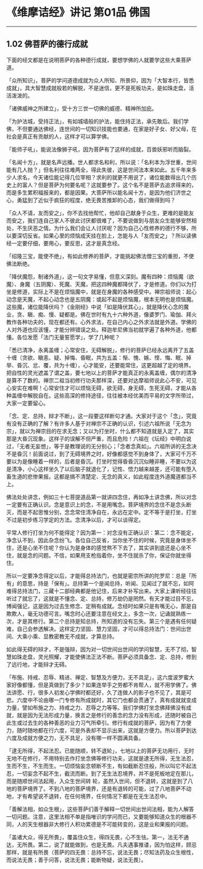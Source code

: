 # 《维摩诘经》讲记 第01品 佛国

------

## 1.02 佛菩萨的德行成就

下面的经文都是在说明菩萨的各种德行成就，要想学佛的人就要学这些大乘菩萨道。

「众所知识」，菩萨的学问道德成就为众人所知、所景仰，因为「大智本行，皆悉成就」，具大智慧成就般若的解脱，不是迷信，更不是死板功夫，是如珠走盘，活活泼泼的。

「诸佛威神之所建立」，受十方三世一切佛的威德、精神所加庇。

「为护法城，受持正法」，有如城墙般的护法，能住持正法，承先敢后。我们学佛，不但要通达佛经，连世间的一切知识技能也要通，在家是好子女、好父母，在社会是真正有贡献的人，这样才可以算学佛。

「能师子吼」，能说法像狮子吼，因为菩萨有了这样的成就，百兽妖邪听而脑裂。

「名闻十方」，就是名声远播。世人都求名和利，所以说：「名利本为浮世重，世间能有几人抛？」但名利往往难两全，得此失彼，这是世间法本来如此。五千年来多少人求名，今天诸位能记得几位宰相？求利的就更不用说了，诸位能数得出几个历史上的富人？但是菩萨为何要名呢？这就要参了。这个名不是菩萨去追求得来的，而是多生累积福报来的，都是因果。大菩萨所以能名闻十方，是因为他们济世之心，勇猛到了近似于疯狂的程度，绝无畏苦推卸的心态，我们做得到吗？

「众人不请，友而安之」，你不去找他帮忙，他却自己献身于众生，更难的是能友而安之，我们连自己家人不彼此讨厌都很难了，不要说做到与朋友众生能够安然相处，不生厌恶之情。为什么我们会让人讨厌呢？因为自己心性修养的德行不够，所以要深切反省。如果心里的烦恼成天挂在脸上，怎能与人「友而安之」？所以读佛经一定要仔细，要用心，要反思，这才是真念经。

「绍隆三宝，能使不绝」，有如此修养的菩萨，才能挑起佛法僧三宝的重担，不使佛法断绝。

「降伏魔怨，制诸外道」，这一句文字易懂，但意义深刻。魔有四种：烦恼魔（欲魔）、身魔（五阴魔）、死魔、天魔，把这四种魔都降伏了，才是修道。你们以为打坐是修道，实际上不是在烦恼魔中，就是在身魔的各种感受中。禅宗祖师说：起心动念是天魔，不起心动念也是五阴魔：或起不起是烦恼魔，根本无明也是烦恼魔。这些魔，诸位能降伏吗？《金刚经》中说「如是降伏其心」，就是降伏心念的魔业，贪、瞋、痴、慢、疑都是。佛在世时有九十六种外道，像婆罗门、瑜伽、拜火教作各种功夫的，现在都还有。心外求法，在自己内心之外求法就是外道。学佛的人对外道也应该懂，才能分辨错误之处。释迦牟尼佛当初就学遍了各种外道，他都懂。各位发愿「法门无量誓愿学」，学了几种呢？

「悉已清净，永离盖缠；心常安住，无碍解脱」，修行的菩萨已经永远离开了五盖十缠（贪欲、瞋恚、疑、掉悔、昏眠，共为五盖：惭、愧、嫉、悭、悔、眠、掉举、昏沉、忿、覆，共为十缠），心才能安，还要能常住，这更超越了定的境界。把自性的灵光遮盖了谓之盖，要七地以上的菩萨才能真正的永离盖缠，偶尔的清净是算不了数的。禅宗二祖当初修行功夫那样深，还要对达摩祖师说此心不安，可见心安实在难啊！心常安住才可以烦恼无碍，欲无碍，身无碍，生死无碍，才能从各种盖缠中解脱自在。这些高深的修持途径，往往被本经优美而平易的文字所带过，大家一定要留心。

「念、定、总持，辩才不断」，这一段要这样断句才通。大家对于这个「念」，究竟有没有正确的了解？有许多人基于对禅宗不正确的认识，引述六祖所说「无念为宗」，就以为禅宗目的在求无念；又以为打坐时，什么都不知道就是入定了，其实那是大昏沉现象。这样子的误解不但严重，而且危险！六祖在《坛经》中明白说过，「无者无妄想」，等于是教理说的无分别心；「念者念真如」。六祖所讲的无念决不是昏沉！前面说过，到了无碍境界之时，好像都感觉不到身体了，大家可千万不要以为是像睡着一样的，后者是昏沉。打坐时觉得昏昏沉沉似睡非睡，不要以为这是清净，小心这样坐久了以后脑子就退化了，记性、悟力越来越差，还可能有堕入畜生道的悲惨果报。这都是搞不清楚定、无念的真义，如此程度连外道魔道都当不上。

佛法处处讲念，例如三十七菩提道品第一就讲四念住，再如净土讲念佛，所以对念一定要有正确认识。念是意识上的念，不是用嘴念。菩萨境界的念住不是念头断灭，而是不起思惟分别，念念常住清净自在，永远在定中。定不等于是打坐，打坐不过是初步练习学定的方法。念清净以后，才可以谈得定。

平常人修行打坐为何不能得定？因为第一：对念没有正确认识：第二：念不能定，净念认不到，因此杂念纷飞。各位自己反省，当你坐不住的时候，究竟是身体坐不住，还是心坐不住呢？你认为是身体的感觉熬不下去了，其实讲到底还是心坐不住，就是念的问题。不信，如果用支枪指着你，坐不住就杀了你，保证你就坐得住。

所以一定要净念得定以后，才能得总持法门，也就是密宗所讲的陀罗尼：总是「所有」的意思，持是「保有」。总持第一个是闻总持，听闻、见闻过了就不忘，如阿难得总持法门，三藏十二部经典都是他记住，后来才补写出来。大家上课听经往往听过了就忘了，这就是不懂念、定、总持，修万劫仍是罔然。有天才能过目不忘，博闻强记，这是因为过去生修念、定稍有成就。念经时如果只是有嘴无心，那是自欺欺人，毫无功德可言。嘴念时心还要注意在经文上，多念一次，记诵就熟练一次，才是其修行。第二个总持是知总持，所知道的没有忘失。第三个是遇有任何疑难，自己会参透解决。这样定力坚固、慧力坚固，才可以得总持法门：世间出世间、大乘小乘、显教密教无不成就，才算总持。

如此得无碍的辩才，不是强辩，因为对一切世间出世间的学问智慧，无不了彻，智慧如珠走盘，灵光照耀，才能使佛法正法不断。菩萨必须具备念、定、总持，修到了远行地，才能辩才无碍。

「布施、持戒、忍辱、精进、禅定、智慧及方便力，无不具足」，这六度波罗蜜大家好像都懂，但是真做到了多少？如果连举手之劳都不肯帮人，就不用学佛了。佛法讲愿、行，很多人初发心学佛时都还好，久了连做人的影子也不见了，其是可悲。六度中不论由哪一门专修有所成就时，其它门也都会贯通了，真有成就就变成力量，譬如布施之力、持戒之力、忍辱之力等等。我们学佛打坐念佛拜佛没有成就，就是因为无法形成力量，换言之是修行的善念的念力没有形成，还随时被自己此生或过去生的各种善恶的业力习气所牵引。修行有成就的菩萨，因为有了方便力，随时随地都在行六度，可是外表却不显示出来，这就是方便力。所以菩萨到达六度及成就方便之力，无不具足，没有哪一样不圆满具备。

「逮无所得，不起法忍。已能随顺，转不退轮」，七地以上的菩萨无功用行，无时无地不在修行，不用特别去作打坐念佛等修行功夫，这就是逮无所得，无生法忍，生而不生，不生而生。一切烦恼妄念顿断不生，有如截断忍住般，所以叫它不起法忍，一切妄念不起不生，截流而断。到了无生法忍境界，并不是死板地定在那儿，而是随顺世间法起用，入众生世间转 轮，虽然入世间，但不退转，这就是到了八地的菩萨境界了。不到八地的菩萨境界，还是有退转的可能，过了八地菩萨不动地，才有希望说不退转，在任何境界，任何情况下都是在无生法忍中。

「善解法相，如众生根」，这些菩萨们善于解释一切世间出世间法相，能为人解答一切问题。注意，这里法相不单是指唯识的学问而已，又要能够知道众生的根器不同，人的天生根器非大修行人积功累德是不可能转变的，这是业和果报的问题。

「盖诸大众，得无所畏」，覆盖住众生，得四无畏，心不生怯。第一，法无不通达，无所畏。第二，说了就能做到，也是无畏。凡夫遇事推诿，因为怕这样，顾忌那样，就是有所畏（菩萨的四无畏：总持不忘，说法无畏；尽知法药及众生根性，而说法无畏；善于问答，说法无畏；能断物疑，说法无畏）。

